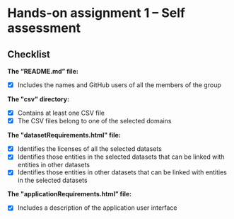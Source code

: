 # Hands-on assignment 1 – Self assessment

## Checklist

**The “README.md” file:**

- [x] Includes the names and GitHub users of all the members of the group

**The "csv" directory:**

- [x] Contains at least one CSV file
- [x] The CSV files belong to one of the selected domains

**The "datasetRequirements.html" file:**

- [x] Identifies the licenses of all the selected datasets
- [x] Identifies those entities in the selected datasets that can be linked with entities in other datasets
- [x] Identifies those entities in other datasets that can be linked with entities in the selected datasets

**The "applicationRequirements.html” file:**

- [x] Includes a description of the application user interface